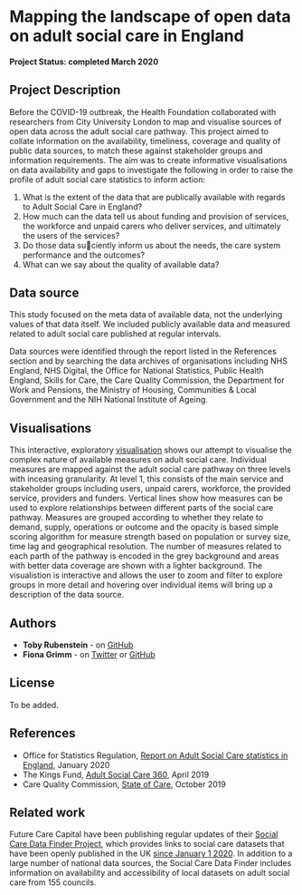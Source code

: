 # Mapping the landscape of open data on adult social care in England

#### Project Status: completed March 2020

## Project Description

Before the COVID-19 outbreak, the Health Foundation collaborated with researchers from City University London to map and visualise sources of open data across the adult social care pathway. This project aimed to collate information on the availability, timeliness, coverage and quality of public data sources, to match these against stakeholder groups and information requirements. The aim was to create informative visualisations on data availability and gaps to investigate the following in order to raise the profile of adult social care statistics to inform action:

1. What is the extent of the data that are publically available with regards to Adult Social Care
in England?
2. How much can the data tell us about funding and provision of services, the workforce and
unpaid carers who deliver services, and ultimately the users of the services?
3. Do those data su􀁽ciently inform us about the needs, the care system performance and the
outcomes?
4. What can we say about the quality of available data?

## Data source

This study focused on the meta data of available data, not the underlying values of that data itself. We included publicly available data and measured related to adult social care published at regular intervals. 

Data sources were identified through the report listed in the References section and by searching the data archives of organisations including NHS England, NHS Digital, the Office for National Statistics, Public Health England, Skills for Care, the Care Quality Commission, the Department for Work and Pensions, the Ministry of Housing, Communities & Local Government and the NIH National Institute of Ageing.

## Visualisations 

This interactive, exploratory [visualisation](HFAnalyticsLab.github.io/site/scdl_vis.html) shows our attempt to visualise the complex nature of available measures on adult social care. Individual measures are mapped against the adult social care pathway on three levels with inceasing granularity. At level 1, this consists of the main service and stakeholder groups including users, unpaid carers, workforce, the provided service, providers and funders. Vertical lines  show how measures can be used to explore relationships  between different parts of the social care pathway. Measures are grouped according to whether they relate to demand, supply, operations or outcome and the opacity is based simple scoring algorithm for measure strength based  on population  or survey size, time lag and geographical  resolution. The number of measures related to each parth of the pathway is encoded in the grey background and areas with better data coverage are shown with a lighter background. The visualistion  is interactive and allows the user to zoom and filter to explore groups in more detail and hovering over individual items will bring up a description of the data source. 

## Authors

* **Toby Rubenstein** - on [GitHub](https://github.com/trubens71)
* **Fiona Grimm** - on [Twitter](https://twitter.com/fiona_grimm) or [GitHub](https://github.com/fiona-grimm)

## License

To be added.

## References

* Office for Statistics Regulation, [Report on Adult Social Care statistics in England](https://osr.statisticsauthority.gov.uk/publication/report-on-adult-social-care-statistics-in-england), January 2020
* The Kings Fund, [Adult Social Care 360](https://www.kingsfund.org.uk/sites/default/files/2019-05/social-care-360-pdf.pdf?utm_source=website&utm_medium=social&utm_term=thekingsfund&utm_content=pdfreport&utm_campaign=socialcare360), April 2019
* Care Quality Commission, [State of Care](https://www.cqc.org.uk/publications/major-report/state-care), October 2019

## Related work 

Future Care Capital have been publishing regular updates of their [Social Care Data Finder Project](https://futurecarecapital.org.uk/research/social-care-data-finder/), which provides links to social care datasets that have been openly published in the UK <ins>since January 1 2020</ins>. In addition to a large number of national data sources, the Social Care Data Finder includes information on availability and accessibility of local datasets on adult social care from 155 councils.

